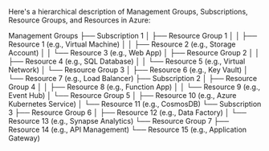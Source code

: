 Here's a hierarchical description of Management Groups, Subscriptions, Resource Groups, and Resources in Azure:

Management Groups
├── Subscription 1
│ ├── Resource Group 1
│ │ ├── Resource 1 (e.g., Virtual Machine)
│ │ ├── Resource 2 (e.g., Storage Account)
│ │ └── Resource 3 (e.g., Web App)
│ ├── Resource Group 2
│ │ ├── Resource 4 (e.g., SQL Database)
│ │ └── Resource 5 (e.g., Virtual Network)
│ └── Resource Group 3
│ ├── Resource 6 (e.g., Key Vault)
│ └── Resource 7 (e.g., Load Balancer)
├── Subscription 2
│ ├── Resource Group 4
│ │ ├── Resource 8 (e.g., Function App)
│ │ └── Resource 9 (e.g., Event Hub)
│ └── Resource Group 5
│ ├── Resource 10 (e.g., Azure Kubernetes Service)
│ └── Resource 11 (e.g., CosmosDB)
└── Subscription 3
├── Resource Group 6
│ ├── Resource 12 (e.g., Data Factory)
│ └── Resource 13 (e.g., Synapse Analytics)
└── Resource Group 7
├── Resource 14 (e.g., API Management)
└── Resource 15 (e.g., Application Gateway)
